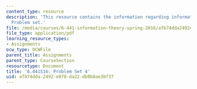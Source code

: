 ```yaml
---
content_type: resource
description: 'This resource contains the information regarding information theory:
  Problem set.'
file: /media/courses/6-441-information-theory-spring-2016/afb74dda2492e078da22db0b8ae3bf37_MIT6_441S16_problem_set4.pdf
file_type: application/pdf
learning_resource_types:
- Assignments
ocw_type: OCWFile
parent_title: Assignments
parent_type: CourseSection
resourcetype: Document
title: '6.441S16: Problem Set 4'
uid: afb74dda-2492-e078-da22-db0b8ae3bf37
---
```

